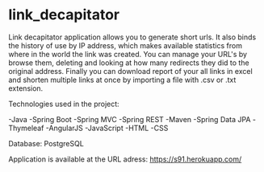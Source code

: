# link_decapitator

Link decapitator application allows you to generate short urls. 
It also binds the history of use by IP address, which makes available statistics from where in the world the link was created. 
You can manage your URL's by browse them, deleting and looking at how many redirects they did to the original address. 
Finally you can download report of your all links in excel and shorten multiple links at once by importing a file with .csv or .txt extension. 

Technologies used in the project:

-Java
-Spring Boot
-Spring MVC
-Spring REST
-Maven
-Spring Data JPA
-Thymeleaf
-AngularJS
-JavaScript
-HTML
-CSS

Database: PostgreSQL 

Application is available at the URL adress: https://s91.herokuapp.com/
 
